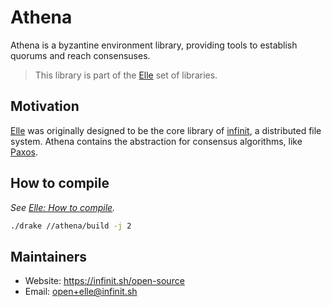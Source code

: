 # Athena

Athena is a byzantine environment library, providing tools to establish quorums and reach consensuses.

> This library is part of the [Elle](https://github.com/infinit/elle) set of libraries.

## Motivation

[Elle](https://github.com/infinit/elle) was originally designed to be the core library of [infinit](https://github.com/infinit/fs), a distributed file system. Athena contains the abstraction for consensus algorithms, like [Paxos](https://en.wikipedia.org/wiki/Paxos_(computer_science)).

## How to compile

_See [Elle: How to compile](https://github.com/infinit/elle#how-to-compile)._

```bash
./drake //athena/build -j 2
```

## Maintainers

 * Website: https://infinit.sh/open-source
 * Email: open+elle@infinit.sh
